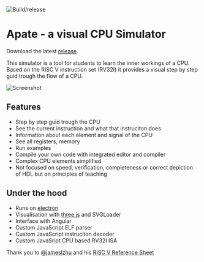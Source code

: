 ![Build/release](https://github.com/gafert/RISC-V-Simulation/workflows/Build/release/badge.svg)

# Apate - a visual CPU Simulator

Download the latest [release](https://github.com/gafert/RISC-V-Simulation/releases).

This simulator is a tool for students to learn the inner workings of a CPU. Based on the RISC V instruction set (RV32I) it provides a visual step by step guid trough the flow of a CPU. 

![Screenshot](https://github.com/gafert/RISC-V-Simulation/blob/master/res/apate.png?raw=true)

## Features

* Step by step guid trough the CPU
* See the current instruction and what that instruciton does
* Information about each element and signal of the CPU
* See all registers, memory
* Run examples
* Compile your own code with integrated editor and compiler
* Complex CPU elements simplified
* Not focused on speed, verification, completeness or correct depiction of HDL but on principles of teaching

## Under the hood

* Runs on [electron](https://www.electronjs.org/)
* Visualisation with [three.js](https://github.com/mrdoob/three.js) and SVGLoader
* Interface with Angular
* Custom JavaScript ELF parser
* Custom JavaScript instruciton decoder
* Custom JavaSript CPU based RV32I ISA


Thank you to [@jameslzhu](https://github.com/jameslzhu) and his [RISC V Reference Sheet](https://github.com/jameslzhu/riscv-card)


